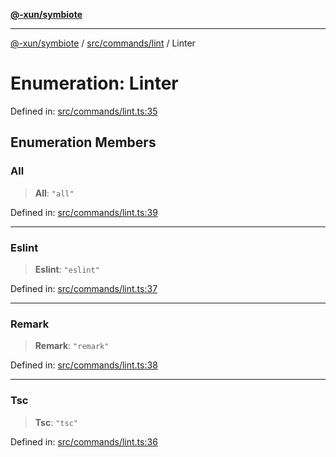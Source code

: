[**@-xun/symbiote**](../../../../README.md)

***

[@-xun/symbiote](../../../../README.md) / [src/commands/lint](../README.md) / Linter

# Enumeration: Linter

Defined in: [src/commands/lint.ts:35](https://github.com/Xunnamius/symbiote/blob/520897b087b8e240c6e7c9236ad875776c29a907/src/commands/lint.ts#L35)

## Enumeration Members

### All

> **All**: `"all"`

Defined in: [src/commands/lint.ts:39](https://github.com/Xunnamius/symbiote/blob/520897b087b8e240c6e7c9236ad875776c29a907/src/commands/lint.ts#L39)

***

### Eslint

> **Eslint**: `"eslint"`

Defined in: [src/commands/lint.ts:37](https://github.com/Xunnamius/symbiote/blob/520897b087b8e240c6e7c9236ad875776c29a907/src/commands/lint.ts#L37)

***

### Remark

> **Remark**: `"remark"`

Defined in: [src/commands/lint.ts:38](https://github.com/Xunnamius/symbiote/blob/520897b087b8e240c6e7c9236ad875776c29a907/src/commands/lint.ts#L38)

***

### Tsc

> **Tsc**: `"tsc"`

Defined in: [src/commands/lint.ts:36](https://github.com/Xunnamius/symbiote/blob/520897b087b8e240c6e7c9236ad875776c29a907/src/commands/lint.ts#L36)
